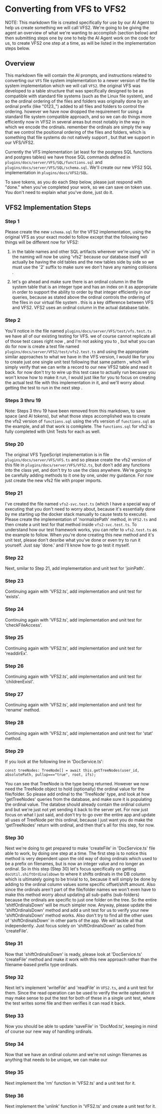# Converting from VFS to VFS2

NOTE: This markdown file is created specifically for use by our AI Agent to help us create something we will call VFS2. We're going to be giving the agent an overview of what we're wanting to accomplish (section below) and then submitting steps one by one to help the AI Agent work on the code for us, to create VFS2 one step at a time, as will be listed in the implementation steps below. 

## Overview

This markdown file will contain the AI prompts, and instructions related to converting our `VFS` file system implementation to a newer version of the file system implementation which we will call `VFS2`. the original VFS was developed to a table structure that was specifically designed to be as compatible with standard file systems (such as the Linux file system), and so the ordinal ordering of the files and folders was originally done by an ordinal prefix (like "0123_") added to all files and folders to control the ordering. however we have now dropped the requirement for using a standard file system compatible approach, and so we can do things more efficiently now in VFS2 in several areas but most notably in the way in which we encode the ordinals. remember the ordinals are simply the way that we control the positional ordering of the files and folders, which is something that file systems do not natively support , but that we support in our VFS/VFS2.

Currently the VFS implementation (at least for the postgres SQL functions and postgres tables) we have those SQL commands defined in `plugins/docs/server/VFS/SQL/functions.sql` and `plugins/docs/server/VFS/SQL/schema.sql`. We'll create our new VFS2 SQL implementation in `plugins/docs/VFS2/SQL`.

To save tokens, as you do each Step below, please just respond with "done." when you've completed your work, so we can save on token use. You don't need to explain what you've done, just do it.

## VFS2 Implementation Steps

### Step 1

Please create the new `schema.sql` for the VFS2 implementation, using the original VFS as your exact model to follow except that the following two things will be different now for VFS2:

1) in the table names and other SQL artifacts wherever we're using 'vfs' in the naming will now be using 'vfs2' because our database itself will actually be having the old tables and the new tables side by side so we must use the '2' suffix to make sure we don't have any naming collisions .

2) let's go ahead and make sure there is an ordinal column in the file system table that is an integer type and has an index on it as appropriate in order to support the ability to order by that integer efficiently in our queries, because as stated above the ordinal controls the ordering of the files in our virtual file system . this is a key difference between VFS and VFS2. VFS2 uses an ordinal column in the actual database table.

### Step 2

You'll notice in the file named `plugins/docs/server/VFS/test/vfs.test.ts` we have all of our existing testing for VFS. we of course cannot replicate all of those test cases right now , and I'm not asking you to , but what you can do for now is create a test file named `plugins/docs/server/VFS2/test/vfs2.test.ts` and using the appropriate similar approaches to what we have in the VFS version, I would like for you to create just one single unit test following that same pattern , which will simply verify that we can write a record to our new VFS2 table and read it back. for now don't try to wire up this test case to actually run because you won't know how to make it run, I would just like for you to focus on creating the actual test file with this implementation in it, and we'll worry about getting the test to run in the next step . 

### Steps 3 thru 19

Note: Steps 3 thru 19 have been removed from this markdown, to save space (and AI tokens), but what those steps accomplished was to create the vfs2 version of `functions.sql` using the vfs version of `functions.sql` as the example, and all that work is comkplete. The `functions.sql` for vfs2 is fully completed with Unit Tests for each as well.

### Step 20

The original VFS TypeScript implementation is in file `plugins/docs/server/VFS/VFS.ts` and so please create the vfs2 version of this file in `plugins/docs/server/VFS/VFS2.ts`, but don't add any functions into the class yet, and don't try to use the class anywhere. We're going to be carefully adding methods to it one by one, under my guidance. For now just create the new vfs2 file with proper imports.

### Step 21

I've created the file named `vfs2-svc.test.ts` (which I have a special way of executing that you don't need to worry about, because it's essentially done by me starting up the docker stack manually to cause tests to execute). Please create the implementation of 'normalizePath' method, in `VFS2.ts` and then create a unit test for that method inside `vfs2-svc.test.ts`. To understand how our test framework works, you can refer to `vfs2.test.ts` as the example to follow. When you're done creating this new method and it's unit test, please don't desribe what you've done or even try to run it yourself. Just say 'done.' and I'll know how to go test it myself.

### Step 22

Next, smilar to Step 21, add implementation and unit test for 'joinPath'.

### Step 23

Continuing again with 'VFS2.ts', add implementation and unit test for 'exists'.

### Step 24

Continuing again with 'VFS2.ts', add implementation and unit test for 'checkFileAccess'.

### Step 25

Continuing again with 'VFS2.ts', add implementation and unit test for 'readdirEx'.

### Step 26

Continuing again with 'VFS2.ts', add implementation and unit test for 'childrenExist'.

### Step 27

Continuing again with 'VFS2.ts', add implementation and unit test for 'rename' method.

### Step 28

Continuing again with 'VFS2.ts', add implementation and unit test for 'stat' method.

### Step 29

If you look at the following line in 'DocService.ts':

```
const treeNodes: TreeNode[] = await this.getTreeNodes(user_id, absolutePath, pullup==="true", root, ifs);
```
You can see that TreeNode is the type being returned. However we now need the TreeNode object to hold (optionally) the ordinal value for the file/folder. So please add ordinal to the 'TreeNode' type, and look at how 'getTreeNodes' queries from the database, and make sure it is populating the ordinal value. The databse should already contain the ordinal column and but we're just not yet sending it back to the server yet. For now just focus on what I just said, and don't try to go over the entire app and update all uses of TreeNode per this ordinal, because I just want you do make the 'getTreeNodes' return with ordinal, and then that's all for this step, for now.

### Step 30

Next we're doing to get prepared to make 'createFile' in 'DocService.ts' file able to work, by doing one step at a time. The first step is to notice this method is very dependent upon the old way of doing ordinals which used to be a prefix on filenames, but is now an integer value and no longer an ordinal. So in this step (Step 30) let's focus specifically on getting `docUtil.shiftOrdinalsDown` to where it shifts ordinals in the DB column which is ultimately going to be trivial to to, because it will simply be done by adding to the ordinal column values some specific offset/shift amount. Also since the ordinals aren't part of the file/folder names we won't even have to make this method worry about updating all sub-paths (sub-folders) because the ordinals are specific to just one folder on the tree. So the entire 'shitfOrdinalsDown' will be much simpler now. Anyway, please update the 'shiftOrdinalsDown' method and add a unit test for us to verify your new 'shiftOrdinalsDown' method works. Also don't try to find all the other uses of 'shiftOrdinalsDown' in other parts of the app. We will tackle all that independently. Just focus solely on 'shiftOrdinalsDown' as called from 'createFile'.

### Step 31

Now that 'shiftOrdinalsDown' is ready, please look at 'DocService.ts' 'createFile' method and make it work with this new approach rather than the filename-based prefix type ordinals. 

### Step 32

Next let's implement 'writeFile' and 'readFile' in `VFS2.ts`, and a unit test for them. Since the read operation can be used to verify the write opteration it may make sense to put the test for both of these in a single unit test, where the test writes some file and then verifies it can read it back. 

### Step 33

Now you should be able to update 'saveFile' in 'DocMod.ts', keeping in mind of course our new way of handling ordinals.

### Step 34

Now that we have an ordinal column and we're not usingn filenames as anything that needs to be unique, we can make our 

### Step 35

Next implement the 'rm' function in 'VFS2.ts' and a unit test for it.

### Step 36

Next implement the 'unlink' function in 'VFS2.ts' and create a unit test for it.
